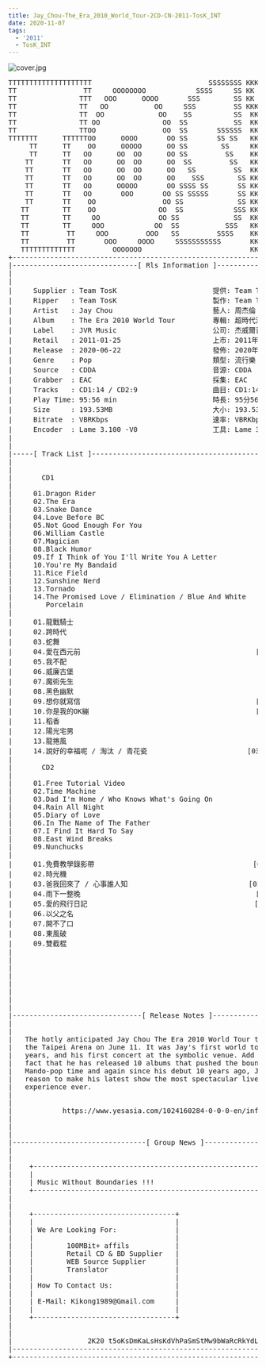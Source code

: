 ```yaml
---
title: Jay_Chou-The_Era_2010_World_Tour-2CD-CN-2011-TosK_INT
date: 2020-11-07
tags: 
  - '2011'
  - TosK_INT
---
```


![cover.jpg](https://goindex.65style.workers.dev/3:/Music/MP3/Jay_Chou-The_Era_2010_World_Tour-2CD-CN-2011-TosK_INT/000-jay_chou-the_era_2010_world_tour-2cd-cn-2011-proof-tosk.jpg)

<retrotxt v-slot>
<pre class="has-text-plain text-1x font-ibm_vga_8x16">TTTTTTTTTTTTTTTTTTTT                            SSSSSSSS KKKKKKKK  KKKKKKKKKKKKKK
TT                TT     OOOOOOOO            SSSS     SS KK   KKK  KKKK        KK
TT               TTT   OOO      OOOO       SSS        SS KK    KKK  KKK        KK
TT               TT   OO           OO     SSS         SS KKK      KKKK        KK
TT               TT  OO             OO    SS          SS  KK       KK        KK
TT               TT OO               OO  SS           SS  KK                KK
TT               TTOO                OO  SS       SSSSSS  KK                KK
TTTTTTT      TTTTTTOO      OOOO       OO SS       SS SS   KK               KK
     TT      TT    OO      OOOOO      OO SS        SS     KK              KK
     TT      TT   OO      OO  OO      OO SS         SS    KK              KK
    TT       TT   OO      OO  OO      OO  SS         SS   KK               KK
    TT       TT   OO      OO  OO      OO   SS         SS  KK                KK
    TT       TT   OO      OO  OO      OO    SSS        SS KK                 KK
    TT       TT   OO      OOOOO       OO SSSS SS       SS KK                  KK
    TT       TT   OO       OOO       OO SS SSSSS       SS KK                   KK
    TT       TT    OO                OO SS             SS KK       KK           KK
   TT        TT    OO               OO  SS            SSS KK      KKKK         KK
   TT        TT     OO              OO SS             SS  KK      KK KK       KK
   TT        TT     OOO            OO  SS           SSS   KK      KK  KK    KKK
   TT         TT     OOO         OOO   SS         SSSS    KK       KK  KK  KKK
   TT         TT       OOO     OOOO     SSSSSSSSSSS       KK KKKKKKKK  KK KKK
   TTTTTTTTTTTTT         OOOOOOO                          KKKK          KKKK
+------------------------------------------------------------------------------+
|------------------------------[ Rls Information ]-----------------------------|
|                                                                              |
|                                                                              |
|     Supplier : Team TosK                       提供: Team TosK               |
|     Ripper   : Team TosK                       製作: Team TosK               |
|     Artist   : Jay Chou                        藝人: 周杰倫                  |
|     Album    : The Era 2010 World Tour         專輯: 超時代演唱會            |
|     Label    : JVR Music                       公司: 杰威爾音樂              |
|     Retail   : 2011-01-25                      上市: 2011年01月25日          |
|     Release  : 2020-06-22                      發佈: 2020年06月22日          |
|     Genre    : Pop                             類型: 流行樂                  |
|     Source   : CDDA                            音源: CDDA                    |
|     Grabber  : EAC                             採集: EAC                     |
|     Tracks   : CD1:14 / CD2:9                  曲目: CD1:14 / CD2:9首        |
|     Play Time: 95:56 min                       時長: 95分56秒                |
|     Size     : 193.53MB                        大小: 193.53 MB               |
|     Bitrate  : VBRKbps                         速率: VBRKbps                 |
|     Encoder  : Lame 3.100 -V0                  工具: Lame 3.100 -V0          |
|                                                                              |
|                                                                              |
|-----[ Track List ]-----------------------------------------------------------|
|                                                                              |
|                                                                              |
|       CD1                                                                    |
|                                                                              |
|     01.Dragon Rider                                        [03:57]           |
|     02.The Era                                             [03:11]           |
|     03.Snake Dance                                         [03:04]           |
|     04.Love Before BC                                      [03:47]           |
|     05.Not Good Enough For You                             [04:52]           |
|     06.William Castle                                      [03:57]           |
|     07.Magician                                            [03:13]           |
|     08.Black Humor                                         [04:43]           |
|     09.If I Think of You I'll Write You A Letter           [03:55]           |
|     10.You're My Bandaid                                   [04:43]           |
|     11.Rice Field                                          [03:43]           |
|     12.Sunshine Nerd                                       [04:11]           |
|     13.Tornado                                             [04:09]           |
|     14.The Promised Love / Elimination / Blue And White    [03:44]           |
|        Porcelain                                                             |
|                                                                              |
|     01.龍戰騎士                                            [03:57]           |
|     02.跨時代                                              [03:11]           |
|     03.蛇舞                                                [03:04]           |
|     04.愛在西元前                                          [03:47]           |
|     05.我不配                                              [04:52]           |
|     06.威廉古堡                                            [03:57]           |
|     07.魔術先生                                            [03:13]           |
|     08.黑色幽默                                            [04:43]           |
|     09.想你就寫信                                          [03:55]           |
|     10.你是我的OK繃                                        [04:43]           |
|     11.稻香                                                [03:43]           |
|     12.陽光宅男                                            [04:11]           |
|     13.龍捲風                                              [04:09]           |
|     14.說好的幸福呢 / 淘汰 / 青花瓷                        [03:44]           |
|                                                                              |
|       CD2                                                                    |
|                                                                              |
|     01.Free Tutorial Video                                 [04:59]           |
|     02.Time Machine                                        [05:06]           |
|     03.Dad I'm Home / Who Knows What's Going On            [02:31]           |
|     04.Rain All Night                                      [04:14]           |
|     05.Diary of Love                                       [04:15]           |
|     06.In The Name of The Father                           [05:35]           |
|     07.I Find It Hard To Say                               [04:44]           |
|     08.East Wind Breaks                                    [05:23]           |
|     09.Nunchucks                                           [04:00]           |
|                                                                              |
|     01.免費教學錄影帶                                      [04:59]           |
|     02.時光機                                              [05:06]           |
|     03.爸我回來了 / 心事誰人知                             [02:31]           |
|     04.雨下一整晚                                          [04:14]           |
|     05.愛的飛行日記                                        [04:15]           |
|     06.以父之名                                            [05:35]           |
|     07.開不了口                                            [04:44]           |
|     08.東風破                                              [05:23]           |
|     09.雙截棍                                              [04:00]           |
|                                                            -------           |
|                                                             95:56 min        |
|                                                            193.53 MB         |
|                                                                              |
|                                                                              |
|                                                                              |
|                                                                              |
|                                                                              |
|-------------------------------[ Release Notes ]------------------------------|
|                                                                              |
|                                                                              |
|   The hotly anticipated Jay Chou The Era 2010 World Tour took off at         |
|   the Taipei Arena on June 11. It was Jay's first world tour in three        |
|   years, and his first concert at the symbolic venue. Add to it the          |
|   fact that he has released 10 albums that pushed the boundaries of          |
|   Mando-pop time and again since his debut 10 years ago, Jay had every       |
|   reason to make his latest show the most spectacular live concert           |
|   experience ever.                                                           |
|                                                                              |
|                                                                              |
|            https://www.yesasia.com/1024160284-0-0-0-en/info.html             |
|                                                                              |
|                                                                              |
|                                                                              |
|--------------------------------[ Group News ]--------------------------------|
|                                                                              |
|                                                                              |
|    +--------------------------------------------------------------------+    |
|    |                                                                    |    |
|    | Music Without Boundaries !!!                                       |    |
|    +--------------------------------------------------------------------+    |
|                                                                              |
|                                                                              |
|    +----------------------------------+                                      |
|    |                                  |                                      |
|    | We Are Looking For:              |                                      |
|    |                                  |                                      |
|    |        100MBit+ affils           |                                      |
|    |        Retail CD &amp; BD Supplier   |                                      |
|    |        WEB Source Supplier       |                                      |
|    |        Translator                |                                      |
|    |                                  |                                      |
|    | How To Contact Us:               |                                      |
|    |                                  |                                      |
|    | E-Mail: Kikong1989@Gmail.com     |                                      |
|    |                                  |                    RlS No. 1839      |
|    +----------------------------------+                                      |
|                                                                              |
|                                                                              |
|                  2K20 t5oKsDmKaLsHsKdVhPaSmStMw9bWaRcRkYdL                   |
|------------------------------------------------------------------------------|
+------------------------------------------------------------------------------+
<span class="dos-cursor">_</span></pre>
</retrotxt>

<a-player 
    :options="{
        audio: [
          {
            name: '開不了口',
            artist: '周杰倫',
            url: 'https://goindex.65style.workers.dev/3:/Music/MP3/Jay_Chou-The_Era_2010_World_Tour-2CD-CN-2011-TosK_INT/207-jay_chou-i_find_it_hard_to_say-tosk.mp3',
            cover: 'https://goindex.65style.workers.dev/3:/Music/MP3/Jay_Chou-The_Era_2010_World_Tour-2CD-CN-2011-TosK_INT/000-jay_chou-the_era_2010_world_tour-2cd-cn-2011-proof-tosk.jpg',
            theme: '#ebd0c2'
          },
        ]
    }"
/>

<download url="https://mirrorace.org/m/103de"/>

